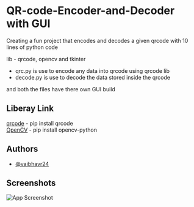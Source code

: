 # QR-code-Encoder-and-Decoder with GUI

Creating a fun project that encodes and decodes a given qrcode with 10 lines of python code

lib - 
qrcode, opencv and tkinter

* qrc.py is use to encode any data into qrcode using qrcode lib           
* decode.py is use to decode the data stored inside the qrcode

and both the files have there own GUI build 

## Liberay Link
[qrcode](https://pypi.org/project/qrcode/) - pip install qrcode                                               
[OpenCV](https://pypi.org/project/opencv-python/) - pip install opencv-python


## Authors

- [@vaibhavr24](https://github.com/vaibhavr24)

  


## Screenshots

![App Screenshot]()

  
